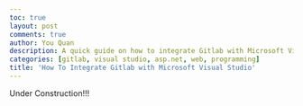 ```yaml
---
toc: true
layout: post
comments: true
author: You Quan
description: A quick guide on how to integrate Gitlab with Microsoft Visual Studio.
categories: [gitlab, visual studio, asp.net, web, programming]
title: 'How To Integrate Gitlab with Microsoft Visual Studio'
---
```


Under Construction!!!
